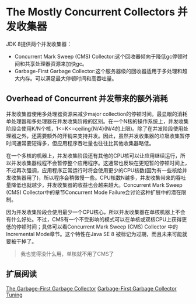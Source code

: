 # The Mostly Concurrent Collectors 并发收集器

JDK 8提供两个并发收集器：
* Concurrent Mark Sweep (CMS) Collector:这个回收器倾向于降低gc停顿时间和共享处理器资源来加快gc。
* Garbage-First Garbage Collector:这个服务器级的回收器适用于多处理和超大内存。可以满足最大停顿时间和高吞吐量。

## Overhead of Concurrent 并发带来的额外消耗

并发收集器使用多处理器资源来减少major collection的停顿时间。最显眼的消耗单处理器和多处理器在并发收集阶段的区别。在一个N核的操作系统上，并发收集阶段会使用K/N个核，1<=K<=ceiling{N/4}(N/4的上限)。除了在并发阶段使用处理器之外，还需要额外的开销来支持并发。因此，虽然并发收集器的垃圾收集暂停时间通常要短得多，但应用程序吞吐量也往往比其他收集器略低。

在一个多核的机器上，并发收集阶段还有其他的CPU核可以让应用继续运行，所以并发收集器线程不会暂停整个应用程序。这通常也反映在更短暂的停顿时间上，不过再次强调，应用程序正常运行时将会使用更少的CPU核数(因为有一些核给并发收集器用了)，所以程序会稍微慢一些。CPU核数N越多，并发收集带来的吞吐量降低也就越少，并发收集器的收益也会越来越大。Concurrent Mark Sweep (CMS) Collector中的章节Concurrent Mode Failure会讨论这种扩展中的潜在限制。

因为并发收集阶段会使用最少一个CPU核心，所以并发收集器在单核机器上不会有什么好处。不过，CMS有一个不受影响的模式可以在单核或双核CPU上获得更低的停顿时间；具体可以看Concurrent Mark Sweep (CMS) Collector 中的 Incremental Mode章节。这个特性在Java SE 8 被标记为过期，而且未来可能就要被干掉了。
>我也觉得没什么用，单核就不用了CMS了

## 扩展阅读

[The Garbage-First Garbage Collector](http://www.oracle.com/technetwork/java/javase/tech/g1-intro-jsp-135488.html)
[Garbage-First Garbage Collector Tuning](http://www.oracle.com/technetwork/articles/java/g1gc-1984535.html)
